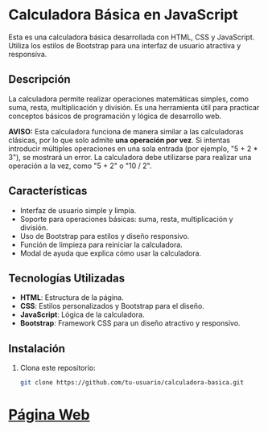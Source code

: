 # Calculadora Básica en JavaScript

Esta es una calculadora básica desarrollada con HTML, CSS y JavaScript. Utiliza los estilos de Bootstrap para una interfaz de usuario atractiva y responsiva.

## Descripción

La calculadora permite realizar operaciones matemáticas simples, como suma, resta, multiplicación y división. Es una herramienta útil para practicar conceptos básicos de programación y lógica de desarrollo web.

**AVISO:** Esta calculadora funciona de manera similar a las calculadoras clásicas, por lo que solo admite **una operación por vez**. Si intentas introducir múltiples operaciones en una sola entrada (por ejemplo, "5 + 2 * 3"), se mostrará un error. La calculadora debe utilizarse para realizar una operación a la vez, como "5 + 2" o "10 / 2".

## Características

- Interfaz de usuario simple y limpia.
- Soporte para operaciones básicas: suma, resta, multiplicación y división.
- Uso de Bootstrap para estilos y diseño responsivo.
- Función de limpieza para reiniciar la calculadora.
- Modal de ayuda que explica cómo usar la calculadora.

## Tecnologías Utilizadas

- **HTML**: Estructura de la página.
- **CSS**: Estilos personalizados y Bootstrap para el diseño.
- **JavaScript**: Lógica de la calculadora.
- **Bootstrap**: Framework CSS para un diseño atractivo y responsivo.

## Instalación

1. Clona este repositorio:
   ```bash
   git clone https://github.com/tu-usuario/calculadora-basica.git


# [Página Web](https://levijcdfevg.github.io/CalculadoraJavaScript/)

